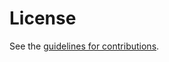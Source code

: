 # License

See the
[guidelines for contributions](https://github.com/mnot/rfc7807bis/blob/main/CONTRIBUTING.md).

